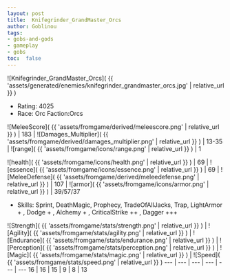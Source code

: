 ```yaml
---
layout: post
title:  Knifegrinder_GrandMaster_Orcs
author: Goblinou
tags:
- gobs-and-gods
- gameplay
- gobs
toc:  false
---
```


![Knifegrinder_GrandMaster_Orcs]( {{ 'assets/generated/enemies/knifegrinder_grandmaster_orcs.jpg' | relative_url }} )
- Rating: 4025
- Race: Orc  Faction:Orcs

![MeleeScore]( {{ 'assets/fromgame/derived/meleescore.png' | relative_url }} ) | 183 | ![Damages_Multiplier]( {{ 'assets/fromgame/derived/damages_multiplier.png' | relative_url }} ) | 13-35 | ![range]( {{ 'assets/fromgame/icons/range.png' | relative_url }} ) | 1


![health]( {{ 'assets/fromgame/icons/health.png' | relative_url }} ) | 69 | ![essence]( {{ 'assets/fromgame/icons/essence.png' | relative_url }} ) | 69 | ![MeleeDefense]( {{ 'assets/fromgame/derived/meleedefense.png' | relative_url }} ) | 107 | ![armor]( {{ 'assets/fromgame/icons/armor.png' | relative_url }} ) | 39/57/37

* Skills: Sprint, DeathMagic, Prophecy, TradeOfAllJacks, Trap, LightArmor + , Dodge + , Alchemy + , CriticalStrike ++ , Dagger +++ 

![Strength]( {{ 'assets/fromgame/stats/strength.png' | relative_url }} ) | ![Agility]( {{ 'assets/fromgame/stats/agility.png' | relative_url }} ) | ![Endurance]( {{ 'assets/fromgame/stats/endurance.png' | relative_url }} ) | ![Perception]( {{ 'assets/fromgame/stats/perception.png' | relative_url }} ) | ![Magic]( {{ 'assets/fromgame/stats/magic.png' | relative_url }} ) | ![Speed]( {{ 'assets/fromgame/stats/speed.png' | relative_url }} )
--- | --- | --- | --- | --- | ---
16 | 16 | 15 | 9 | 8 | 13
